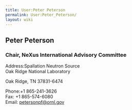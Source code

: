 ```yaml
---
title: User:Peter Peterson
permalink: User:Peter_Peterson/
layout: wiki
---
```


Peter Peterson
--------------

### Chair, NeXus International Advisory Committee

Address:Spallation Neutron Source  
Oak Ridge National Laboratory

Oak Ridge, TN 37831-6474

<!-- -->

Phone:+1 865-241-3626  
Fax: +1 865-574-6080  
Email: <petersonpf@ornl.gov>  
